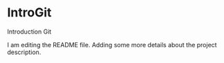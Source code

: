 # IntroGit
Introduction Git

I am editing the README file. Adding some more details about the project description.

